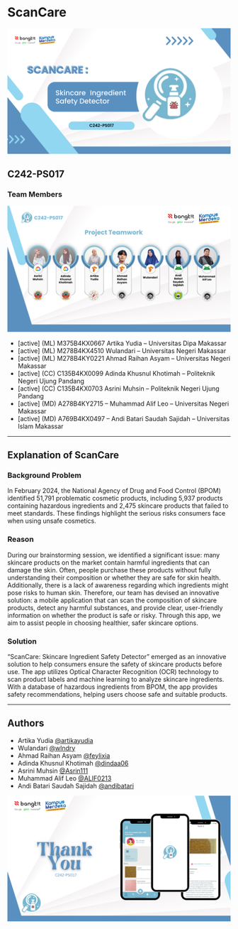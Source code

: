 # ScanCare
![Cover](https://github.com/ScanCare-Team/.github/blob/main/profile/ScanCare%20%20Skincare%20Ingredient%20Safety%20Detector%20(2).png)


## C242-PS017
### Team Members

![Member](https://github.com/ScanCare-Team/.github/blob/main/profile/scancare.png)

* [active] (ML) M375B4KX0667 Artika Yudia – Universitas Dipa Makassar
* [active] (ML) M278B4KX4510 Wulandari – Universitas Negeri Makassar
* [active] (ML) M278B4KY0221 Ahmad Raihan Asyam – Universitas Negeri Makassar
* [active] (CC) C135B4KX0099 Adinda Khusnul Khotimah – Politeknik Negeri Ujung Pandang
* [active] (CC) C135B4KX0703 Asrini Muhsin – Politeknik Negeri Ujung Pandang
* [active] (MD) A278B4KY2715 – Muhammad Alif Leo – Universitas Negeri Makassar
* [active] (MD) A769B4KX0497 – Andi Batari Saudah Sajidah – Universitas Islam Makassar
---

## Explanation of ScanCare
### Background Problem
In February 2024, the National Agency of Drug and Food Control (BPOM) identified 51,791 problematic cosmetic products, including 5,937 products containing hazardous ingredients and 2,475 skincare products that failed to meet standards. These findings highlight the serious risks consumers face when using unsafe cosmetics.  

### Reason

During our brainstorming session, we identified a significant issue: many skincare products on the market contain harmful ingredients that can damage the skin. Often, people purchase these products without fully understanding their composition or whether they are safe for skin health. Additionally, there is a lack of awareness regarding which ingredients might pose risks to human skin. Therefore, our team has devised an innovative solution: a mobile application that can scan the composition of skincare products, detect any harmful substances, and provide clear, user-friendly information on whether the product is safe or risky. Through this app, we aim to assist people in choosing healthier, safer skincare options.

### Solution

“ScanCare: Skincare Ingredient Safety Detector” emerged as an innovative solution to help consumers ensure the safety of skincare products before use. The app utilizes Optical Character Recognition (OCR) technology to scan product labels and machine learning to analyze skincare ingredients. With a database of hazardous ingredients from BPOM, the app provides safety recommendations, helping users choose safe and suitable products.

---
## Authors
- Artika Yudia [@artikayudia](https://github.com/orgs/ScanCare-Team/people/artikayudia)
- Wulandari [@wlndry](https://github.com/orgs/ScanCare-Team/people/wlndry)
- Ahmad Raihan Asyam [@feylixia](https://github.com/feylixia)
- Adinda Khusnul Khotimah [@dindaa06](https://github.com/orgs/ScanCare-Team/people/dindaa06)
- Asrini Muhsin [@Asrin111](https://github.com/orgs/ScanCare-Team/people/Asrin111)
- Muhammad Alif Leo [@ALIF0213](https://github.com/orgs/ScanCare-Team/people/ALIF0213)
- Andi Batari Saudah Sajidah [@andibatari](https://github.com/orgs/ScanCare-Team/people/andibatari)

![TY](https://github.com/ScanCare-Team/.github/blob/main/assets/TY.png)


